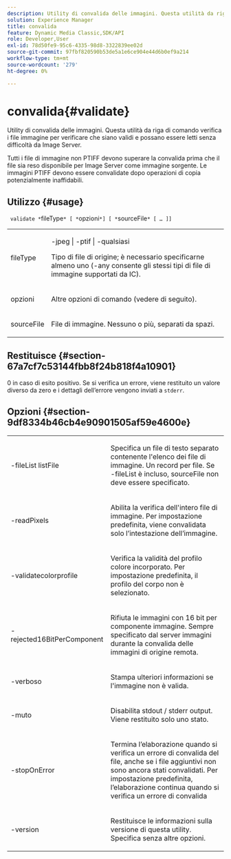 ```yaml
---
description: Utility di convalida delle immagini. Questa utilità da riga di comando verifica i file immagine per verificarne la validità e il server immagini è in grado di leggerli senza difficoltà.
solution: Experience Manager
title: convalida
feature: Dynamic Media Classic,SDK/API
role: Developer,User
exl-id: 78d50fe9-95c6-4335-98d8-3322839ee02d
source-git-commit: 97fbf820590b53de5a1e6ce904e44d6b0ef9a214
workflow-type: tm+mt
source-wordcount: '279'
ht-degree: 0%

---
```


# convalida{#validate}

Utility di convalida delle immagini. Questa utilità da riga di comando verifica i file immagine per verificare che siano validi e possano essere letti senza difficoltà da Image Server.

Tutti i file di immagine non PTIFF devono superare la convalida prima che il file sia reso disponibile per Image Server come immagine sorgente. Le immagini PTIFF devono essere convalidate dopo operazioni di copia potenzialmente inaffidabili.

## Utilizzo {#usage}

` validate *`fileType`* [ *`opzioni`*] [ *`sourceFile`* [ … ]]`

<table id="simpletable_D2C6B20E1007433AB4184A73046A44F0"> 
 <tr class="strow"> 
  <td class="stentry"> <p> <span class="codeph"> <span class="varname"> fileType </span> </span> </p> </td> 
  <td class="stentry"> <p> <span class="codeph"> -jpeg | -ptif | -qualsiasi </span> </p> <p>Tipo di file di origine; è necessario specificarne almeno uno (-any consente gli stessi tipi di file di immagine supportati da IC). </p> </td> 
 </tr> 
 <tr class="strow"> 
  <td class="stentry"> <p> <span class="codeph"> <span class="varname"> opzioni </span> </span> </p> </td> 
  <td class="stentry"> <p>Altre opzioni di comando (vedere di seguito). </p> </td> 
 </tr> 
 <tr class="strow"> 
  <td class="stentry"> <p> <span class="codeph"> <span class="varname"> sourceFile </span> </span> </p> </td> 
  <td class="stentry"> <p> File di immagine. Nessuno o più, separati da spazi. </p> </td> 
 </tr> 
</table>

## Restituisce {#section-67a7cf7c53144fbb8f24b818f4a10901}

0 in caso di esito positivo. Se si verifica un errore, viene restituito un valore diverso da zero e i dettagli dell’errore vengono inviati a `stderr`.

## Opzioni {#section-9df8334b46cb4e90901505af59e4600e}

<table id="simpletable_004B1A29BDFD40A9B89E4CBD23119B3F"> 
 <tr class="strow"> 
  <td class="stentry"> <p> <span class="codeph"> -fileList <span class="varname"> listFile </span> </span> </p> </td> 
  <td class="stentry"> <p>Specifica un file di testo separato contenente l'elenco dei file di immagine. Un record per file. Se <span class="codeph"> -fileList </span> è incluso, <span class="varname"> sourceFile </span> non deve essere specificato. </p> </td> 
 </tr> 
 <tr class="strow"> 
  <td class="stentry"> <p> <span class="codeph"> -readPixels </span> </p> </td> 
  <td class="stentry"> <p>Abilita la verifica dell'intero file di immagine. Per impostazione predefinita, viene convalidata solo l’intestazione dell’immagine. </p> </td> 
 </tr> 
 <tr class="strow"> 
  <td class="stentry"> <p> <span class="codeph"> -validatecolorprofile </span> </p> </td> 
  <td class="stentry"> <p>Verifica la validità del profilo colore incorporato. Per impostazione predefinita, il profilo del corpo non è selezionato. </p> </td> 
 </tr> 
 <tr class="strow"> 
  <td class="stentry"> <p> <span class="codeph"> -rejected16BitPerComponent </span> </p> </td> 
  <td class="stentry"> <p> Rifiuta le immagini con 16 bit per componente immagine. Sempre specificato dal server immagini durante la convalida delle immagini di origine remota. </p> </td> 
 </tr> 
 <tr class="strow"> 
  <td class="stentry"> <p> <span class="codeph"> -verboso </span> </p> </td> 
  <td class="stentry"> <p> Stampa ulteriori informazioni se l'immagine non è valida. </p> </td> 
 </tr> 
 <tr class="strow"> 
  <td class="stentry"> <p> <span class="codeph"> -muto </span> </p> </td> 
  <td class="stentry"> <p>Disabilita <span class="codeph"> stdout </span>/ <span class="codeph"> stderr </span> output. Viene restituito solo uno stato. </p> </td> 
 </tr> 
 <tr class="strow"> 
  <td class="stentry"> <p> <span class="codeph"> -stopOnError </span> </p> </td> 
  <td class="stentry"> <p>Termina l’elaborazione quando si verifica un errore di convalida del file, anche se i file aggiuntivi non sono ancora stati convalidati. Per impostazione predefinita, l’elaborazione continua quando si verifica un errore di convalida </p> </td> 
 </tr> 
 <tr class="strow"> 
  <td class="stentry"> <p> <span class="codeph"> -version </span> </p> </td> 
  <td class="stentry"> <p>Restituisce le informazioni sulla versione di questa utility. Specifica senza altre opzioni. </p> </td> 
 </tr> 
</table>
